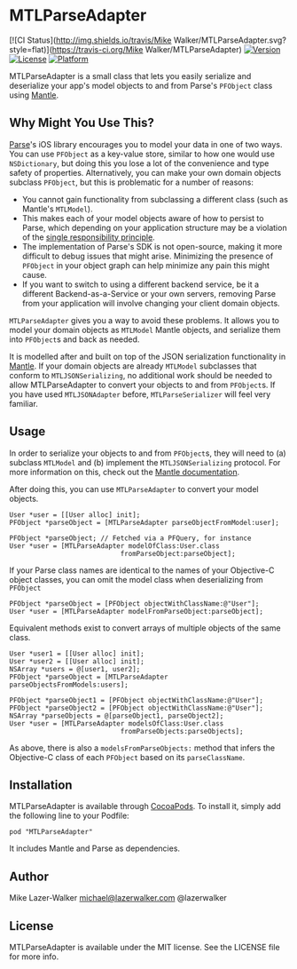 # MTLParseAdapter

[![CI Status](http://img.shields.io/travis/Mike Walker/MTLParseAdapter.svg?style=flat)](https://travis-ci.org/Mike Walker/MTLParseAdapter)
[![Version](https://img.shields.io/cocoapods/v/MTLParseAdapter.svg?style=flat)](http://cocoadocs.org/docsets/MTLParseAdapter)
[![License](https://img.shields.io/cocoapods/l/MTLParseAdapter.svg?style=flat)](http://cocoadocs.org/docsets/MTLParseAdapter)
[![Platform](https://img.shields.io/cocoapods/p/MTLParseAdapter.svg?style=flat)](http://cocoadocs.org/docsets/MTLParseAdapter)

MTLParseAdapter is a small class that lets you easily serialize and deserialize your app's model objects to and from Parse's `PFObject` class using [Mantle](https://github.com/Mantle/Mantle). 

## Why Might You Use This?

[Parse](https://parse.com)'s iOS library encourages you to model your data in one of two ways. You can use `PFObject` as a key-value store, similar to how one would use `NSDictionary`, but doing this you lose a lot of the convenience and type safety of properties. Alternatively, you can make your own domain objects subclass `PFObject`, but this is problematic for a number of reasons:

* You cannot gain functionality from subclassing a different class (such as Mantle's `MTLModel`).
* This makes each of your model objects aware of how to persist to Parse, which depending on your application structure may be a violation of the [single responsibility principle](https://en.wikipedia.org/wiki/Single_responsibility_principle).
* The implementation of Parse's SDK is not open-source, making it more difficult to debug issues that might arise. Minimizing the presence of `PFObject` in your object graph can help minimize any pain this might cause.
* If you want to switch to using a different backend service, be it a different Backend-as-a-Service or your own servers, removing Parse from your application will involve changing your client domain objects.

`MTLParseAdapter` gives you a way to avoid these problems. It allows you to model your domain objects as `MTLModel` Mantle objects, and serialize them into `PFObject`s and back as needed.

It is modelled after and built on top of the JSON serialization functionality in [Mantle](https://github.com/Mantle/Mantle). If your domain objects are already `MTLModel` subclasses that conform to `MTLJSONSerializing`, no additional work should be needed to allow MTLParseAdapter to convert your objects to and from `PFObject`s. If you have used `MTLJSONAdapter` before, `MTLParseSerializer` will feel very familiar.


## Usage

In order to serialize your objects to and from `PFObject`s, they will need to (a) subclass `MTLModel` and (b) implement the `MTLJSONSerializing` protocol. For more information on this, check out the [Mantle documentation](https://github.com/Mantle/Mantle).

After doing this, you can use `MTLParseAdapter` to convert your model objects.

```objc
User *user = [[User alloc] init];
PFObject *parseObject = [MTLParseAdapter parseObjectFromModel:user];
```

```objc
PFObject *parseObject; // Fetched via a PFQuery, for instance
User *user = [MTLParseAdapter modelOfClass:User.class 
							fromParseObject:parseObject];
```

If your Parse class names are identical to the names of your Objective-C object classes, you can omit the model class when deserializing from `PFObject`

```objc
PFObject *parseObject = [PFObject objectWithClassName:@"User"];
User *user = [MTLParseAdapter modelFromParseObject:parseObject];
```

Equivalent methods exist to convert arrays of multiple objects of the same class.
```objc
User *user1 = [[User alloc] init];
User *user2 = [[User alloc] init];
NSArray *users = @[user1, user2];
PFObject *parseObject = [MTLParseAdapter parseObjectsFromModels:users];
```

```objc
PFObject *parseObject1 = [PFObject objectWithClassName:@"User"];
PFObject *parseObject2 = [PFObject objectWithClassName:@"User"];
NSArray *parseObjects = @[parseObject1, parseObject2];
User *user = [MTLParseAdapter modelsOfClass:User.class 
							fromParseObjects:parseObjects];
```

As above, there is also a `modelsFromParseObjects:` method that infers the Objective-C class of each `PFObject` based on its `parseClassName`.


## Installation

MTLParseAdapter is available through [CocoaPods](http://cocoapods.org). To install
it, simply add the following line to your Podfile:

    pod "MTLParseAdapter"

It includes Mantle and Parse as dependencies.

## Author

Mike Lazer-Walker
michael@lazerwalker.com
@lazerwalker

## License

MTLParseAdapter is available under the MIT license. See the LICENSE file for more info.

